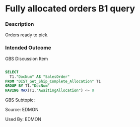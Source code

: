 # Fully allocated orders B1 query 

### Description

​Orders ready to pick.

### Intended Outcome

GBS Discussion Item

```sql

SELECT
  T1."DocNum" AS "SalesOrder"
FROM "DIST_Get_Ship_Complete_Allocation" T1
GROUP BY T1."DocNum"
HAVING MAX(T1."AwaitingAllocation") <= 0
```

GBS Subtopic: 

Source: EDMON

Used By: EDMON
